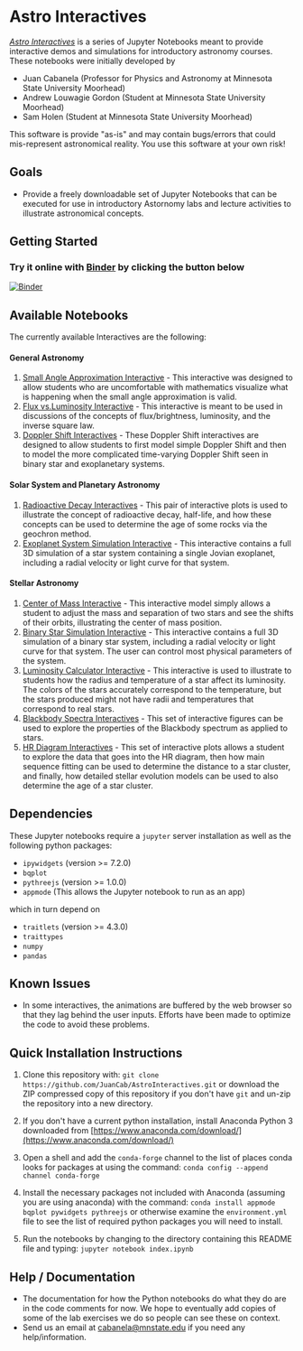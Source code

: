 Astro Interactives
==================

[*Astro Interactives*](https://juancab.github.io/AstroInteractives/) is a series of Jupyter Notebooks meant to provide 
interactive demos and simulations for introductory astronomy courses.  These notebooks were initially developed by 
- Juan Cabanela (Professor for Physics and Astronomy at Minnesota State University Moorhead)
- Andrew Louwagie Gordon (Student at Minnesota State University Moorhead)
- Sam Holen (Student at Minnesota State University Moorhead)

This software is provide "as-is" and may contain bugs/errors that could  mis-represent astronomical reality.  You use this software at your own risk!

Goals
-----

-   Provide a freely downloadable set of Jupyter Notebooks that can be executed for use in introductory Astornomy labs and lecture activities to illustrate astronomical concepts.

Getting Started
---------------

### Try it online with [Binder](http://mybinder.org/) by clicking the button below

[![Binder](https://mybinder.org/badge.svg)](https://mybinder.org/v2/gh/JuanCab/AstroInteractives/master?filepath=index.ipynb)


Available Notebooks
-------------------
The currently available Interactives are the following:

#### General Astronomy
1. [Small Angle Approximation Interactive](Interactives/SmallAngleEquation.ipynb) - This interactive was designed to allow students who are uncomfortable with mathematics visualize what is happening when the small angle approximation is valid.
2. [Flux vs.Luminosity Interactive](Interactives/FluxVsLuminositySimulation.ipynb) - This interactive is meant to be used in discussions of the concepts of flux/brightness, luminosity, and the inverse square law.
3. [Doppler Shift Interactives](Interactives/DopplerShift.ipynb) - These Doppler Shift interactives are designed to allow students to first model simple Doppler Shift and then to model the more complicated time-varying Doppler Shift seen in binary star and exoplanetary systems.

#### Solar System and Planetary Astronomy
1. [Radioactive Decay Interactives](Interactives/Radioactivity.ipynb)  - This pair of interactive plots is used to illustrate the concept of radioactive decay, half-life, and how these concepts can be used to determine the age of some rocks via the geochron method.
2. [Exoplanet System Simulation Interactive](Interactives/Exoplanet_Sim.ipynb) -  This interactive contains a full 3D simulation of a star system containing a single Jovian exoplanet, including a radial velocity or light curve for that system. 

#### Stellar Astronomy
1. [Center of Mass Interactive](Interactives/Center_of_Mass.ipynb) - This interactive model simply allows a student to adjust the mass and separation of two stars and see the shifts of their orbits, illustrating the center of mass position.
2. [Binary Star Simulation Interactive](Interactives/Binary_Star_Sim.ipynb) -  This interactive contains a full 3D simulation of a binary star system, including a radial velocity or light curve for that system.  The user can control most physical parameters of the system.
3. [Luminosity Calculator Interactive](Interactives/LuminosityCalculator.ipynb)  - This interactive is used to illustrate to students how the radius and temperature of a star affect its luminosity.  The colors of the stars accurately correspond to the temperature, but the stars produced might not have radii and temperatures that correspond to real stars.
4. [Blackbody Spectra Interactives](Interactives/Blackbody_Simulation.ipynb) - This set of interactive figures can be used to explore the properties of the Blackbody spectrum as applied to stars.  
5. [HR Diagram Interactives](Interactives/HR_Diagram.ipynb) - This set of interactive plots allows a student to explore the data that goes into the HR diagram, then how main sequence fitting can be used to determine the distance to a star cluster, and finally, how detailed stellar evolution models can be used to also determine the age of a star cluster.


Dependencies
------------

These Jupyter notebooks require a `jupyter` server installation as well as the following python packages:

- `ipywidgets` (version >= 7.2.0)
- `bqplot`
- `pythreejs` (version >= 1.0.0)
- `appmode` (This allows the Jupyter notebook to run as an app)

which in turn depend on

- `traitlets` (version >= 4.3.0)
- `traittypes`
- `numpy`
- `pandas`


Known Issues
------------
- In some interactives, the animations are buffered by the web browser so that they lag behind the user inputs.  Efforts have been made to optimize the code to avoid these problems.

Quick Installation Instructions
-------------------------------

1. Clone this repository with:
   `git clone https://github.com/JuanCab/AstroInteractives.git`
   or download the ZIP compressed copy of this repository if you don't have `git` and un-zip the repository into a new directory.

2. If you don't have a current python installation, install Anaconda Python 3 downloaded from [https://www.anaconda.com/download/](https://www.anaconda.com/download/)

3. Open a shell and add the `conda-forge` channel to the list of places conda looks for packages at using the command: 
   `conda config --append channel conda-forge`
    
4. Install the necessary packages not included with Anaconda (assuming you are using anaconda) with the command: 
   `conda install appmode bqplot pywidgets pythreejs` 
    or otherwise examine the `environment.yml` file to see the list of required python packages you will need to install.
    
5. Run the notebooks by changing to the directory containing this README file and typing: 
    `jupyter notebook index.ipynb`

Help / Documentation
--------------------

- The documentation for how the Python notebooks do what they do are in the code comments for now.  We hope to eventually add copies of some of the lab exercises we do so people can see these on context.
- Send us an email at cabanela@mnstate.edu if you need any help/information.
